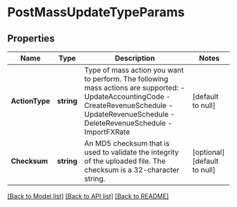 # PostMassUpdateTypeParams

## Properties
Name | Type | Description | Notes
------------ | ------------- | ------------- | -------------
**ActionType** | **string** | Type of mass action you want to perform. The following mass actions are supported: - UpdateAccountingCode - CreateRevenueSchedule - UpdateRevenueSchedule - DeleteRevenueSchedule - ImportFXRate  | [default to null]
**Checksum** | **string** | An MD5 checksum that is used to validate the integrity of the uploaded file. The checksum is a 32-character string.  | [optional] [default to null]

[[Back to Model list]](../README.md#documentation-for-models) [[Back to API list]](../README.md#documentation-for-api-endpoints) [[Back to README]](../README.md)


